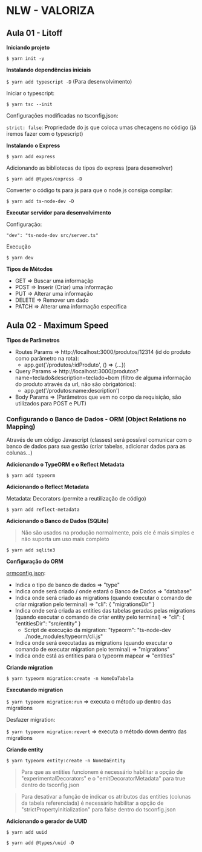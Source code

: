 # NLW - VALORIZA

## Aula 01 - Litoff

**Iniciando projeto**

`$ yarn init -y`

**Instalando dependências iniciais**

`$ yarn add typescript -D` (Para desenvolvimento)

Iniciar o typescript:

`$ yarn tsc --init`

Configurações modificadas no tsconfig.json:

`strict: false`: Propriedade do js que coloca umas checagens no código (já iremos fazer com o typescript)

**Instalando o Express**

`$ yarn add express`

Adicionando as bibliotecas de tipos do express (para desenvolver)

`$ yarn add @types/express -D`

Converter o código ts para js para que o node.js consiga compilar:

`$ yarn add ts-node-dev -D`

**Executar servidor para desenvolvimento**

Configuração:

`"dev": "ts-node-dev src/server.ts"`

Execução

`$ yarn dev`

**Tipos de Métodos**

- GET => Buscar uma informaçãp
- POST => Inserir (Criar) uma informação
- PUT => Alterar uma informação
- DELETE => Remover um dado
- PATCH => Alterar uma informação específica

## Aula 02 - Maximum Speed

**Tipos de Parâmetros**

- Routes Params => http://localhost:3000/produtos/12314 (id do produto como parâmetro na rota):
  - app.get('/produtos/:idProduto', () => {...})
- Query Params => http://localhost:3000/produtos?name=teclado&description=teclado+bom (filtro de alguma informação do produto através da url, não são obrigatórios):
  - app.get('/produtos:name:description')
- Body Params => (Parâmetros que vem no corpo da requisição, são utilizados para POST e PUT)

### Configurando o Banco de Dados - ORM (Object Relations no Mapping)

Através de um código Javascript (classes) será possível comunicar com o banco de dados para sua gestão (criar tabelas, adicionar dados para as colunas...)

**Adicionando o TypeORM e o Reflect Metadata**

`$ yarn add typeorm`

**Adicionando o Reflect Metadata**

Metadata: Decorators (permite a reutilização de código)

`$ yarn add reflect-metadata`

**Adicionando o Banco de Dados (SQLite)**

> Não são usados na produção normalmente, pois ele é mais simples e não suporta um uso mais completo

`$ yarn add sqlite3`

**Configuração do ORM**

[ormconfig.json](https://github.com/FelipePDS/nlw-valoriza/blob/main/ormconfig.json): 

- Indica o tipo de banco de dados => "type"
- Indica onde será criado / onde estará o Banco de Dados => "database"
- Indica onde será criado as migrations (quando executar o comando de criar migration pelo terminal) => "cli": { "migrationsDir" }
- Indica onde será criada as entities das tabelas geradas pelas migrations (quando executar o comando de criar entity pelo terminal) => "cli": { "entitiesDir": "src/entity" }
  - Script de execução da migration: "typeorm": "ts-node-dev ./node_modules/typeorm/cli.js"
- Indica onde será executadas as migrations (quando executar o comando de executar migration pelo terminal) => "migrations"
- Indica onde está as entities para o typeorm mapear => "entities"

**Criando migration**

`$ yarn typeorm migration:create -n NomeDaTabela`

**Executando migration**

`$ yarn typeorm migration:run` => executa o método up dentro das migrations

Desfazer migration:

`$ yarn typeorm migration:revert` => executa o método down dentro das migrations

**Criando entity**

`$ yarn typeorm entity:create -n NomeDaEntity`

> Para que as entities funcionem é necessário habilitar a opção de "experimentalDecorators" e o "emitDecoratorMetadata" para true dentro do tsconfig.json

> Para desativar a função de indicar os atributos das entities (colunas da tabela referenciada) é necessário habilitar a opção de "strictPropertyInitialization" para false dentro do tsconfig.json

**Adicionando o gerador de UUID**

`$ yarn add uuid`

`$ yarn add @types/uuid -D`
